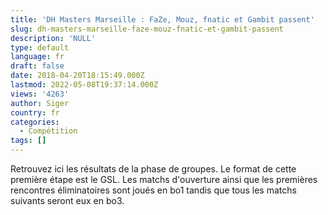 ```yaml
---
title: 'DH Masters Marseille : FaZe, Mouz, fnatic et Gambit passent'
slug: dh-masters-marseille-faze-mouz-fnatic-et-gambit-passent
description: 'NULL'
type: default
language: fr
draft: false
date: 2018-04-20T18:15:49.000Z
lastmod: 2022-05-08T19:37:14.000Z
views: '4263'
author: Siger
country: fr
categories:
  - Compétition
tags: []
---
```

Retrouvez ici les résultats de la phase de groupes. Le format de cette première étape est le GSL. Les matchs d'ouverture ainsi que les premières rencontres éliminatoires sont joués en bo1 tandis que tous les matchs suivants seront eux en bo3.
  
  
